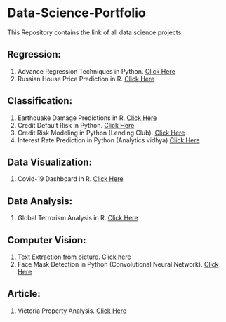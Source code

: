 # Data-Science-Portfolio

This Repository contains the link of all data science projects.

## Regression:

1. Advance Regression Techniques in Python. [Click Here](https://github.com/Uzairahmed96/Regression/blob/master/Advanced%20Regression%20Techniques.ipynb)
2. Russian House Price Prediction in R. [Click Here](https://rpubs.com/uzairahmed96/638076)

## Classification:

1. Earthquake Damage Predictions in R. [Click Here](https://rpubs.com/uzairahmed96/564915)
2. Credit Default Risk in Python. [Click Here](https://github.com/Uzairahmed96/Classification/blob/master/Credit%20Default%20Risk.ipynb)
3. Credit Risk Modeling in Python (Lending Club). [Click Here](https://github.com/Uzairahmed96/Classification/blob/master/Credit%20Risk%20Modelling.ipynb)
4. Interest Rate Prediction in Python (Analytics vidhya) [Click Here](https://github.com/Uzairahmed96/Classification/blob/master/LoanPredAnalytics.ipynb)

## Data Visualization:

1. Covid-19 Dashboard in R. [Click Here](https://rpubs.com/uzairahmed96/631471)

## Data Analysis:
1. Global Terrorism Analysis in R. [Click Here](https://rpubs.com/uzairahmed96/561228)

## Computer Vision:
1. Text Extraction from picture. [Click here](https://github.com/Uzairahmed96/ComputerVision/blob/master/TextExtraction%20(1).ipynb)
2. Face Mask Detection in Python (Convolutional Neural Network). [Click Here](https://github.com/Uzairahmed96/ComputerVision/blob/master/Mask%20Detection.ipynb)

## Article:
1. Victoria Property Analysis. [Click Here](https://www.linkedin.com/pulse/analysis-victoria-property-market-returns-debunking-memon-cisa-cia/?trackingId=iDd%2BQ3IGRtKh5jfargj3yQ%3D%3D)

